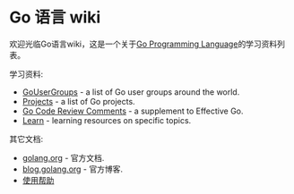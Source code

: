 Go 语言 wiki
===

欢迎光临Go语言wiki，这是一个关于[Go Programming Language](https://golang.org/)的学习资料列表。

学习资料:

- [GoUserGroups](GoUserGroups) - a list of Go user groups around the world.
- [Projects](Projects) - a list of Go projects.
- [Go Code Review Comments](CodeReviewComments) - a supplement to Effective Go.
- [Learn](Learn) - learning resources on specific topics.

其它文档:

- [golang.org](https://golang.org/doc/) - 官方文档.
- [blog.golang.org](https://blog.golang.org/) - 官方博客.
- [使用帮助](Help)